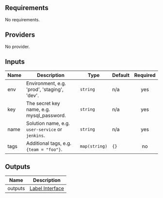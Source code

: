 ## Requirements

No requirements.

## Providers

No provider.

## Inputs

| Name | Description | Type | Default | Required |
|------|-------------|------|---------|:--------:|
| env | Environment, e.g. 'prod', 'staging', 'dev'. | `string` | n/a | yes |
| key | The secret key name, e.g. mysql\_password. | `string` | n/a | yes |
| name | Solution name, e.g. `user-service` or `jenkins`. | `string` | n/a | yes |
| tags | Additional tags, e.g. `{team = "foo"}`. | `map(string)` | `{}` | no |

## Outputs

| Name | Description |
|------|-------------|
| outputs | [Label Interface](https://github.com/Clean-Terraform/terraform-modules/tree/master/generic/labels/base/interface/README.md) |

